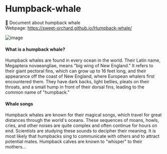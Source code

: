 # Humpback-whale
🐋 Document about humpback whale </br>
Webpage: https://sweet-orchard.github.io/Humpback-whale/

![image](https://github.com/sweet-orchard/Humpback-whale/assets/146839131/5d9e2f93-df7e-4a59-a8d1-d02354286dd3)

<h4>What is a humpback whale?</h4>
Humpback whales are found in every ocean in the world. Their Latin name, Megaptera novaeangliae, means "big wing of New England." It refers to their giant pectoral fins, which can grow up to 16 feet long, and their appearance off the coast of New England, where European whalers first encountered them. They have dark backs, light bellies, pleats on their throats, and a small hump in front of their dorsal fins, leading to the common name of "humpback."

<h4>Whale songs</h4>
Humpback whales are known for their magical songs, which travel for great distances through the world's oceans. These sequences of moans, howls, cries, and other noises are quite complex and often continue for hours on end. Scientists are studying these sounds to decipher their meaning. It is most likely that humpbacks sing to communicate with others and to attract potential mates. Humpback calves are known to "whisper" to their mothers...
